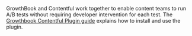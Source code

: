 GrowthBook and Contentful work together to enable content teams to run A/B tests without requiring developer intervention for each test.
The [Growthbook Contentful Plugin guide](https://docs.growthbook.com/guide/contentful) explains how to install and use the plugin.

